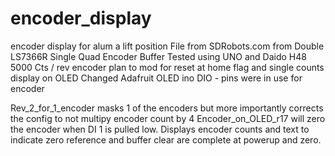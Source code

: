 # encoder_display
encoder display for alum a lift position
File from SDRobots.com from Double LS7366R Single Quad Encoder Buffer
Tested using UNO and Daido H48 5000 Cts / rev encoder
plan to mod for reset at home flag and single counts display on OLED 
Changed Adafruit OLED ino DIO - pins were in use for encoder

Rev_2_for_1_encoder masks 1 of the encoders but more importantly
corrects the config to not multipy encoder count by 4
Encoder_on_OLED_r17 will zero the encoder when DI 1 is pulled low. Displays encoder counts and text to indicate zero reference and buffer clear are complete at powerup and zero.

